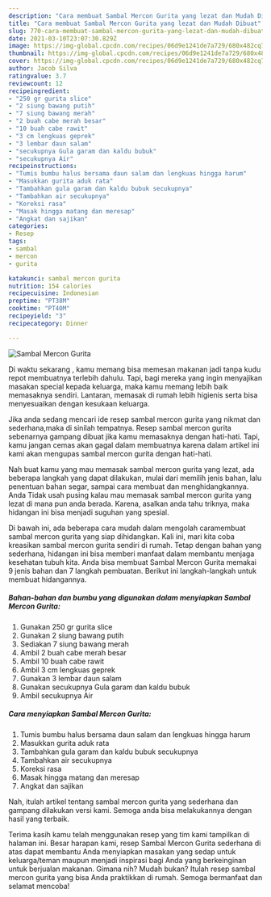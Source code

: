```yaml
---
description: "Cara membuat Sambal Mercon Gurita yang lezat dan Mudah Dibuat"
title: "Cara membuat Sambal Mercon Gurita yang lezat dan Mudah Dibuat"
slug: 770-cara-membuat-sambal-mercon-gurita-yang-lezat-dan-mudah-dibuat
date: 2021-03-10T23:07:30.829Z
image: https://img-global.cpcdn.com/recipes/06d9e1241de7a729/680x482cq70/sambal-mercon-gurita-foto-resep-utama.jpg
thumbnail: https://img-global.cpcdn.com/recipes/06d9e1241de7a729/680x482cq70/sambal-mercon-gurita-foto-resep-utama.jpg
cover: https://img-global.cpcdn.com/recipes/06d9e1241de7a729/680x482cq70/sambal-mercon-gurita-foto-resep-utama.jpg
author: Jacob Silva
ratingvalue: 3.7
reviewcount: 12
recipeingredient:
- "250 gr gurita slice"
- "2 siung bawang putih"
- "7 siung bawang merah"
- "2 buah cabe merah besar"
- "10 buah cabe rawit"
- "3 cm lengkuas geprek"
- "3 lembar daun salam"
- "secukupnya Gula garam dan kaldu bubuk"
- "secukupnya Air"
recipeinstructions:
- "Tumis bumbu halus bersama daun salam dan lengkuas hingga harum"
- "Masukkan gurita aduk rata"
- "Tambahkan gula garam dan kaldu bubuk secukupnya"
- "Tambahkan air secukupnya"
- "Koreksi rasa"
- "Masak hingga matang dan meresap"
- "Angkat dan sajikan"
categories:
- Resep
tags:
- sambal
- mercon
- gurita

katakunci: sambal mercon gurita 
nutrition: 154 calories
recipecuisine: Indonesian
preptime: "PT38M"
cooktime: "PT40M"
recipeyield: "3"
recipecategory: Dinner

---
```



![Sambal Mercon Gurita](https://img-global.cpcdn.com/recipes/06d9e1241de7a729/680x482cq70/sambal-mercon-gurita-foto-resep-utama.jpg)

Di waktu  sekarang , kamu memang bisa memesan makanan jadi tanpa kudu repot membuatnya terlebih dahulu. Tapi, bagi mereka yang ingin menyajikan masakan special kepada keluarga, maka kamu memang lebih baik memasaknya sendiri. Lantaran, memasak di rumah lebih higienis serta bisa menyesuaikan dengan kesukaan keluarga.

Jika anda sedang mencari ide resep sambal mercon gurita yang nikmat dan sederhana,maka di sinilah tempatnya. Resep sambal mercon gurita  sebenarnya gampang dibuat jika kamu memasaknya dengan hati-hati. Tapi, kamu jangan cemas akan gagal dalam membuatnya 
karena dalam artikel ini kami akan mengupas sambal mercon gurita dengan hati-hati.  



Nah buat kamu yang mau memasak sambal mercon gurita yang lezat, ada beberapa langkah yang dapat dilakukan, mulai dari memilih jenis bahan, lalu penentuan bahan segar, sampai cara membuat dan menghidangkannya. Anda Tidak usah pusing kalau mau memasak sambal mercon gurita yang lezat di mana pun anda berada. Karena, asalkan anda  tahu triknya, maka hidangan ini bisa menjadi suguhan yang spesial.

Di bawah ini, ada beberapa cara mudah dalam mengolah caramembuat sambal mercon gurita yang siap dihidangkan. Kali ini, mari kita coba kreasikan sambal mercon gurita sendiri di rumah. Tetap dengan bahan yang sederhana, hidangan ini bisa memberi manfaat dalam membantu menjaga kesehatan tubuh kita. Anda bisa membuat Sambal Mercon Gurita memakai 9 jenis bahan dan 7 langkah pembuatan. Berikut ini langkah-langkah untuk membuat hidangannya.

<!--inarticleads1-->

##### Bahan-bahan dan bumbu yang digunakan dalam menyiapkan Sambal Mercon Gurita:

1. Gunakan 250 gr gurita slice
1. Gunakan 2 siung bawang putih
1. Sediakan 7 siung bawang merah
1. Ambil 2 buah cabe merah besar
1. Ambil 10 buah cabe rawit
1. Ambil 3 cm lengkuas geprek
1. Gunakan 3 lembar daun salam
1. Gunakan secukupnya Gula garam dan kaldu bubuk
1. Ambil secukupnya Air




<!--inarticleads2-->

##### Cara menyiapkan Sambal Mercon Gurita:

1. Tumis bumbu halus bersama daun salam dan lengkuas hingga harum
1. Masukkan gurita aduk rata
1. Tambahkan gula garam dan kaldu bubuk secukupnya
1. Tambahkan air secukupnya
1. Koreksi rasa
1. Masak hingga matang dan meresap
1. Angkat dan sajikan




Nah, itulah artikel tentang  sambal mercon gurita  yang sederhana dan gampang dilakukan versi kami. Semoga anda bisa melakukannya dengan hasil yang terbaik. 

Terima kasih kamu telah menggunakan resep yang tim kami tampilkan di halaman ini. Besar harapan kami, resep  Sambal Mercon Gurita sederhana di atas dapat membantu Anda menyiapkan masakan yang sedap untuk keluarga/teman maupun menjadi inspirasi bagi Anda yang berkeinginan untuk berjualan makanan. Gimana nih? Mudah bukan? Itulah resep sambal mercon gurita yang bisa Anda praktikkan di rumah. Semoga bermanfaat dan selamat mencoba!

